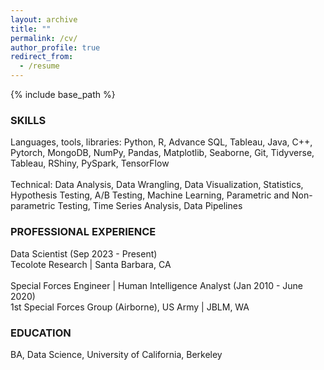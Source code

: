```yaml
---
layout: archive
title: ""
permalink: /cv/
author_profile: true
redirect_from:
  - /resume
---
```


{% include base_path %}


### SKILLS
Languages, tools, libraries: Python, R, Advance SQL, Tableau, Java, C++, Pytorch, MongoDB, NumPy, Pandas, Matplotlib, Seaborne, Git, Tidyverse, Tableau, RShiny, PySpark, TensorFlow <br/> <br/>
Technical: Data Analysis, Data Wrangling, Data Visualization, Statistics, Hypothesis Testing, A/B Testing, Machine Learning, Parametric and Non-parametric Testing, Time Series Analysis, Data Pipelines
<br/>


### PROFESSIONAL EXPERIENCE
Data Scientist (Sep 2023 - Present) <br/>
Tecolote Research | Santa Barbara, CA <br/>
<br/>
Special Forces Engineer | Human Intelligence Analyst (Jan 2010 - June 2020) <br/>
1st Special Forces Group (Airborne), US Army | JBLM, WA 
<br/>

### EDUCATION
BA, Data Science, University of California, Berkeley <br/>



